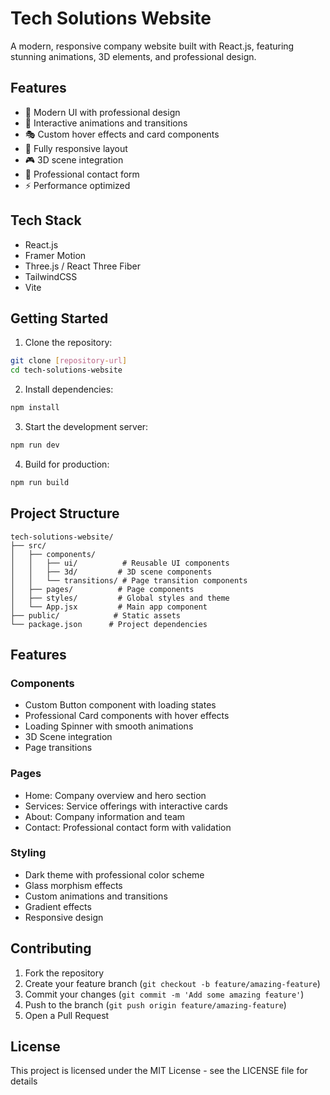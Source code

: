 # Tech Solutions Website

A modern, responsive company website built with React.js, featuring stunning animations, 3D elements, and professional design.

## Features

- 🎨 Modern UI with professional design
- 🌟 Interactive animations and transitions
- 🎭 Custom hover effects and card components
- 📱 Fully responsive layout
- 🎮 3D scene integration
- 🎯 Professional contact form
- ⚡ Performance optimized

## Tech Stack

- React.js
- Framer Motion
- Three.js / React Three Fiber
- TailwindCSS
- Vite

## Getting Started

1. Clone the repository:
```bash
git clone [repository-url]
cd tech-solutions-website
```

2. Install dependencies:
```bash
npm install
```

3. Start the development server:
```bash
npm run dev
```

4. Build for production:
```bash
npm run build
```

## Project Structure

```
tech-solutions-website/
├── src/
│   ├── components/
│   │   ├── ui/          # Reusable UI components
│   │   ├── 3d/         # 3D scene components
│   │   └── transitions/ # Page transition components
│   ├── pages/          # Page components
│   ├── styles/         # Global styles and theme
│   └── App.jsx         # Main app component
├── public/            # Static assets
└── package.json      # Project dependencies
```

## Features

### Components
- Custom Button component with loading states
- Professional Card components with hover effects
- Loading Spinner with smooth animations
- 3D Scene integration
- Page transitions

### Pages
- Home: Company overview and hero section
- Services: Service offerings with interactive cards
- About: Company information and team
- Contact: Professional contact form with validation

### Styling
- Dark theme with professional color scheme
- Glass morphism effects
- Custom animations and transitions
- Gradient effects
- Responsive design

## Contributing

1. Fork the repository
2. Create your feature branch (`git checkout -b feature/amazing-feature`)
3. Commit your changes (`git commit -m 'Add some amazing feature'`)
4. Push to the branch (`git push origin feature/amazing-feature`)
5. Open a Pull Request

## License

This project is licensed under the MIT License - see the LICENSE file for details

